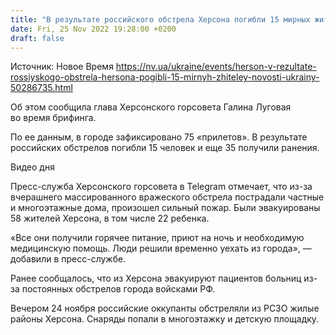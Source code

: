 ```yaml
---
title: "В результате российского обстрела Херсона погибли 15 мирных жителей — горсовет"
date: Fri, 25 Nov 2022 19:28:00 +0200
draft: false
---
```

Источник: Новое Время https://nv.ua/ukraine/events/herson-v-rezultate-rossiyskogo-obstrela-hersona-pogibli-15-mirnyh-zhiteley-novosti-ukrainy-50286735.html


Об этом сообщила глава Херсонского горсовета Галина Луговая во время брифинга. 

По ее данным, в городе зафиксировано 75 «прилетов». В результате российских обстрелов погибли 15 человек и еще 35 получили ранения. 

 Видео дня   

Пресс-служба Херсонского горсовета в Telegram отмечает, что из-за вчерашнего массированного вражеского обстрела пострадали частные и многоэтажные дома, произошел сильный пожар. Были эвакуированы 58 жителей Херсона, в том числе 22 ребенка. 

«Все они получили горячее питание, приют на ночь и необходимую медицинскую помощь. Люди решили временно уехать из города», — добавили в пресс-службе.



Ранее сообщалось, что из Херсона эвакуируют пациентов больниц из-за постоянных обстрелов города войсками РФ.

 Вечером 24 ноября российские оккупанты обстреляли из РСЗО жилые районы Херсона. Снаряды попали в многоэтажку и детскую площадку.
